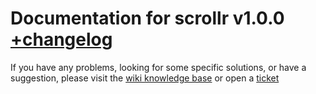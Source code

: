 # Documentation for scrollr v1.0.0 [+changelog](CHANGELOG.md)

If you have any problems, looking for some specific solutions,
or have a suggestion, please visit the [wiki knowledge base](wiki)
or open a [ticket](/issues)
